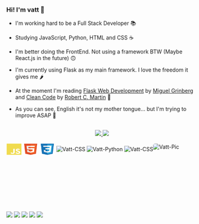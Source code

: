 ### Hi! I'm vatt 👋

- I'm working hard to be a Full Stack Developer 📚

- Studying JavaScript, Python, HTML and CSS ☕

- I'm better doing the FrontEnd. Not using a framework BTW (Maybe React.js in the future) 🙃

- I'm currently using Flask as my main framework. I love the freedom it gives me 🌶

- At the moment I'm reading [Flask Web Development](https://www.amazon.com.br/Flask-Web-Development-Developing-Applications-ebook/dp/B07B8DCCN7/ref=sr_1_4?__mk_pt_BR=%C3%85M%C3%85%C5%BD%C3%95%C3%91&crid=P5SNDQ6NYK00&keywords=flask&qid=1658857722&sprefix=fla%2Caps%2C224&sr=8-4&ufe=app_do%3Aamzn1.fos.4bb5663b-6f7d-4772-84fa-7c7f565ec65b) by [Miguel Grinberg](https://www.amazon.com.br/Miguel-Grinberg/e/B00J23SQ34/ref=dp_byline_cont_ebooks_1) and [Clean Code](https://www.amazon.com.br/Clean-Code-Handbook-Software-Craftsmanship-ebook/dp/B001GSTOAM/ref=sr_1_1?keywords=clean+code&qid=1659638692&sprefix=clea%2Caps%2C265&sr=8-1&ufe=app_do%3Aamzn1.fos.25548f35-0de7-44b3-b28e-0f56f3f96147) by [Robert C. Martin](https://www.amazon.com.br/Robert-C-Martin/e/B000APG87E/ref=aufs_dp_fta_dsk) 📖

- As you can see, English it's not my mother tongue... but I'm trying to improve ASAP 🗽

##

<div align="center">
  <a href="https://github.com/Vattghern203">
  <img height="180em" src="https://github-readme-stats.vercel.app/api?username=Vattghern203&show_icons=true&theme=material-palenight&include_all_commits=true&count_private=true"/>
  <img height="180em" src="https://github-readme-stats.vercel.app/api/top-langs/?username=Vattghern203&layout=compact&langs_count=7&theme=material-palenight"/>
</div>
  
<div style="display: inline-block"><br>
  <img align="center" alt="Vatt-Js" height="30" width="40" src="https://raw.githubusercontent.com/devicons/devicon/master/icons/javascript/javascript-plain.svg">
  <img align="center" alt="Vatt-HTML" height="30" width="40" src="https://raw.githubusercontent.com/devicons/devicon/master/icons/html5/html5-original.svg">
  <img align="center" alt="Vatt-CSS" height="30" width="40" src="https://raw.githubusercontent.com/devicons/devicon/master/icons/css3/css3-original.svg">
  <img align="center" alt="Vatt-CSS" height="30" width="40" src="https://cdn.jsdelivr.net/gh/devicons/devicon/icons/sass/sass-original.svg">
  <img align="center" alt="Vatt-Python" height="30" width="40" src="https://cdn.jsdelivr.net/gh/devicons/devicon/icons/python/python-original.svg">
  <img align="center" alt="Vatt-CSS" height="30" width="40" src="https://cdn.jsdelivr.net/gh/devicons/devicon/icons/react/react-original.svg">
  <img align="right" alt="Vatt-Pic" height="150px" style="border-radius: 5px" src="https://i.pinimg.com/originals/d0/9e/61/d09e61b84129cee7b956098bbe8f9b94.jpg">
</div>
  
##
  
<div style="display: inline-block"> 
  <a href="https://www.youtube.com/channel/UCfMmj5T8GF9CXzmN1L6Szsw" target="_blank"><img src="https://img.shields.io/badge/YouTube-FF0000?style=for-the-badge&logo=youtube&logoColor=white" target="_blank"></a>
  <a href="https://www.instagram.com/vattghern203/" target="_blank"><img src="https://img.shields.io/badge/-Instagram-%23E4405F?style=for-the-badge&logo=instagram&logoColor=white" target="_blank"></a>
 	<a href="https://www.twitch.tv/vattghern203" target="_blank"><img src="https://img.shields.io/badge/Twitch-9146FF?style=for-the-badge&logo=twitch&logoColor=white" target="_blank"></a>
 <a href="https://discord.com/users/389762685992042496" target="_blank"><img src="https://img.shields.io/badge/Discord-7289DA?style=for-the-badge&logo=discord&logoColor=white" target="_blank"></a> 
  <a href="https://www.linkedin.com/in/otavio-barbieri-052565212/" target="_blank"><img src="https://img.shields.io/badge/-LinkedIn-%230077B5?style=for-the-badge&logo=linkedin&logoColor=white" target="_blank"></a> 
</div>
